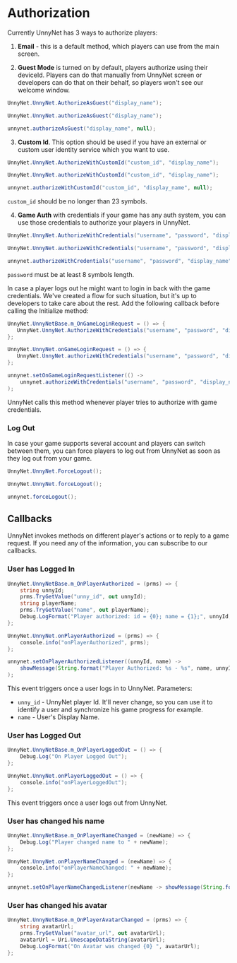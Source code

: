 # Authorization

Currently UnnyNet has 3 ways to authorize players:

1)  **Email** - this is a default method, which players can use from the main screen. 

2)  **Guest Mode** is turned on by default, players authorize using their deviceId. Players can do that manually from UnnyNet screen or developers can do that on their behalf, so players won't see our welcome window.

```csharp fct_label="Unity"
UnnyNet.UnnyNet.AuthorizeAsGuest("display_name");
```

```csharp fct_label="JavaScript"
UnnyNet.UnnyNet.authorizeAsGuest("display_name");
```

```java fct_label="Java"
unnynet.authorizeAsGuest("display_name", null);
```

3)  **Custom Id**. This option should be used if you have an external or custom user identity service which you want to use.

```csharp fct_label="Unity"
UnnyNet.UnnyNet.AuthorizeWithCustomId("custom_id", "display_name");
```

```csharp fct_label="JavaScript"
UnnyNet.UnnyNet.authorizeWithCustomId("custom_id", "display_name");
```

```java fct_label="Java"
unnynet.authorizeWithCustomId("custom_id", "display_name", null);
```

`custom_id` should be no longer than 23 symbols.

4)  **Game Auth** with credentials if your game has any auth system, you can use those credentials to authorize your players in UnnyNet.

```csharp fct_label="Unity"
UnnyNet.UnnyNet.AuthorizeWithCredentials("username", "password", "display_name");
```

```csharp fct_label="JavaScript"
UnnyNet.UnnyNet.authorizeWithCredentials("username", "password", "display_name");
```

```java fct_label="Java"
unnynet.authorizeWithCredentials("username", "password", "display_name", null);
```

`password` must be at least 8 symbols length.
    
In case a player logs out he might want to login in back with the game credentials. We've created a flow for such situation, but it's up to developers to take care about the rest. Add the following callback before calling the Initialize method:

```csharp fct_label="Unity"
UnnyNet.UnnyNetBase.m_OnGameLoginRequest = () => {
   UnnyNet.UnnyNet.AuthorizeWithCredentials("username", "password", "display_name");
};
```

```csharp fct_label="JavaScript"
UnnyNet.UnnyNet.onGameLoginRequest = () => {
   UnnyNet.UnnyNet.authorizeWithCredentials("username", "password", "display_name");
};
```

```java fct_label="Java"
unnynet.setOnGameLoginRequestListener(() -> 
    unnynet.authorizeWithCredentials("username", "password", "display_name", null)
);
```

UnnyNet calls this method whenever player tries to authorize with game credentials.

### Log Out

In case your game supports several account and players can switch between them, you can force players to log out from UnnyNet as soon as they log out from your game.

```csharp fct_label="Unity"
UnnyNet.UnnyNet.ForceLogout();
```

```csharp fct_label="JavaScript"
UnnyNet.UnnyNet.forceLogout();
```

```java fct_label="Java"
unnynet.forceLogout();
```
  
## Callbacks
    
UnnyNet invokes methods on different player's actions or to reply to a game request. If you need any of the information, you can subscribe to our callbacks.

### User has Logged In

```csharp fct_label="Unity"
UnnyNet.UnnyNetBase.m_OnPlayerAuthorized = (prms) => {
    string unnyId;
    prms.TryGetValue("unny_id", out unnyId);
    string playerName;
    prms.TryGetValue("name", out playerName);
    Debug.LogFormat("Player authorized: id = {0}; name = {1};", unnyId, playerName);
};
```

```csharp fct_label="JavaScript"
UnnyNet.UnnyNet.onPlayerAuthorized = (prms) => {
    console.info("onPlayerAuthorized", prms);
};
```

```java fct_label="Java"
unnynet.setOnPlayerAuthorizedListener((unnyId, name) -> 
    showMessage(String.format("Player Authorized: %s - %s", name, unnyId))
);
```

This event triggers once a user logs in to UnnyNet. Parameters:

* `unny_id` - UnnyNet player Id. It'll never change, so you can use it to identify a user and synchronize his game progress for example.
* `name` - User's Display Name.

### User has Logged Out

```csharp fct_label="Unity"
UnnyNet.UnnyNetBase.m_OnPlayerLoggedOut = () => {
    Debug.Log("On Player Logged Out");
};
```

```csharp fct_label="JavaScript"
UnnyNet.UnnyNet.onPlayerLoggedOut = () => {
    console.info("onPlayerLoggedOut");
};
```

This event triggers once a user logs out from UnnyNet.

### User has changed his name

```csharp fct_label="Unity"
UnnyNet.UnnyNetBase.m_OnPlayerNameChanged = (newName) => {
    Debug.Log("Player changed name to " + newName);
};
```

```csharp fct_label="JavaScript"
UnnyNet.UnnyNet.onPlayerNameChanged = (newName) => {
    console.info("onPlayerNameChanged: " + newName);
};
```

```java fct_label="Java"
unnynet.setOnPlayerNameChangedListener(newName -> showMessage(String.format("Player Name Changed: %s", newName)));
```


### User has changed his avatar

```csharp fct_label="Unity"
UnnyNet.UnnyNetBase.m_OnPlayerAvatarChanged = (prms) => {
    string avatarUrl;
    prms.TryGetValue("avatar_url", out avatarUrl);
    avatarUrl = Uri.UnescapeDataString(avatarUrl);
    Debug.LogFormat("On Avatar was changed {0} ", avatarUrl);
};
```
